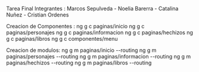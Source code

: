 Tarea Final
Integrantes : Marcos Sepulveda - Noelia Barerra - Catalina Nuñez - Cristian Ordenes

Creacion de Componentes :
ng g c paginas/inicio
ng g c paginas/personajes
ng g c paginas/informacion
ng g c paginas/hechizos
ng g c paginas/libros
ng g c componentes/menu

Creacion de modulos: 
ng g m paginas/inicio --routing
ng g m paginas/personajes --routing
ng g m paginas/informacion --routing
ng g m paginas/hechizos --routing
ng g m paginas/libros --routing